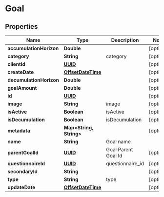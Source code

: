 
# Goal

## Properties
Name | Type | Description | Notes
------------ | ------------- | ------------- | -------------
**accumulationHorizon** | **Double** |  |  [optional]
**category** | **String** | category |  [optional]
**clientId** | [**UUID**](UUID.md) |  |  [optional]
**createDate** | [**OffsetDateTime**](OffsetDateTime.md) |  |  [optional]
**decumulationHorizon** | **Double** |  |  [optional]
**goalAmount** | **Double** |  |  [optional]
**id** | [**UUID**](UUID.md) |  |  [optional]
**image** | **String** | image |  [optional]
**isActive** | **Boolean** | isActive |  [optional]
**isDecumulation** | **Boolean** | isDecumulation |  [optional]
**metadata** | **Map&lt;String, String&gt;** |  |  [optional]
**name** | **String** | Goal name | 
**parentGoalId** | [**UUID**](UUID.md) | Goal Parent Goal Id |  [optional]
**questionnaireId** | [**UUID**](UUID.md) | questionnaire_id |  [optional]
**secondaryId** | **String** |  |  [optional]
**type** | **String** | type |  [optional]
**updateDate** | [**OffsetDateTime**](OffsetDateTime.md) |  |  [optional]



